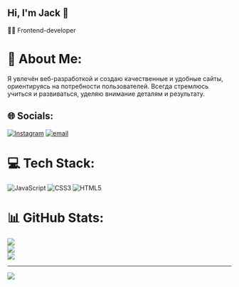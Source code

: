 ## Hi, I'm Jack 👋

🧑‍💻 Frontend-developer <br/>

# 💫 About Me:
Я увлечён веб-разработкой и создаю качественные и удобные сайты, ориентируясь на потребности пользователей. Всегда стремлюсь учиться и развиваться, уделяю внимание деталям и результату.


## 🌐 Socials:
[![Instagram](https://img.shields.io/badge/Instagram-%23E4405F.svg?logo=Instagram&logoColor=white)](https://instagram.com/jackpronin) [![email](https://img.shields.io/badge/Email-D14836?logo=gmail&logoColor=white)](mailto:pronin.jack@gmail.com) 

# 💻 Tech Stack:
![JavaScript](https://img.shields.io/badge/javascript-%23323330.svg?style=for-the-badge&logo=javascript&logoColor=%23F7DF1E) ![CSS3](https://img.shields.io/badge/css3-%231572B6.svg?style=for-the-badge&logo=css3&logoColor=white) ![HTML5](https://img.shields.io/badge/html5-%23E34F26.svg?style=for-the-badge&logo=html5&logoColor=white)
# 📊 GitHub Stats:
![](https://github-readme-stats.vercel.app/api?username=Jack-pronin&theme=react&hide_border=false&include_all_commits=true&count_private=false)<br/>
![](https://nirzak-streak-stats.vercel.app/?user=Jack-pronin&theme=react&hide_border=false)<br/>
![](https://github-readme-stats.vercel.app/api/top-langs/?username=Jack-pronin&theme=react&hide_border=false&include_all_commits=true&count_private=false&layout=compact)

---
[![](https://visitcount.itsvg.in/api?id=Jack-pronin&icon=0&color=13)](https://visitcount.itsvg.in)

<!-- Proudly created with GPRM ( https://gprm.itsvg.in ) -->
